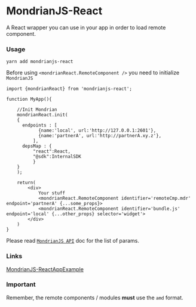 # MondrianJS-React
A React wrapper you can use in your app in order to load remote component.

### Usage
`yarn add mondrianjs-react`

Before using `<mondrianReact.RemoteComponent />` you need to initialize `MondrianJS`

```
import {mondrianReact} from 'mondrianjs-react';

function MyApp(){

    //Init Mondrian
    mondrianReact.init(
    {
      endpoints : [
            {name:'local', url:'http://127.0.0.1:2601'},
            {name:'partnerA', url:'http://partnerA.xy.z'}, 
          ],
      depsMap : {
          "react":React,
          "@sdk":InternalSDK
          }
    }
    );

    return(
        <div>
            Your stuff
            <mondrianReact.RemoteComponent identifier='remoteCmp.mdr' endpoint='partnerA' {...some_props}>
            <mondrianReact.RemoteComponent identifier='bundle.js' endpoint='local' {...other_props} selector='widget'>
        </div>
    )
}
```

Please read [`MondrianJS API`](https://github.com/GuillaumeNachury/MondrianJS#api) doc for the list of params.

### Links
[MondrianJS-ReactAppExample](https://github.com/GuillaumeNachury/MondrianJS-ReactAppExample)

### Important 
Remember, the remote components / modules **must** use the `amd` format.



